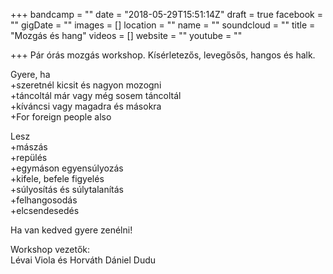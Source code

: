 +++
bandcamp = ""
date = "2018-05-29T15:51:14Z"
draft = true
facebook = ""
gigDate = ""
images = []
location = ""
name = ""
soundcloud = ""
title = "Mozgás és hang"
videos = []
website = ""
youtube = ""

+++
Pár órás mozgás workshop. Kísérletezős, levegősős, hangos és halk.  
  
Gyere, ha  
\+szeretnél kicsit és nagyon mozogni  
\+táncoltál már vagy még sosem táncoltál  
\+kíváncsi vagy magadra és másokra  
\+For foreign people also  
  
Lesz  
\+mászás  
\+repülés  
\+egymáson egyensúlyozás  
\+kifele, befele figyelés  
\+súlyosítás és súlytalanítás  
\+felhangosodás  
\+elcsendesedés  
  
Ha van kedved gyere zenélni!  
  
Workshop vezetők:  
Lévai Viola és Horváth Dániel Dudu  